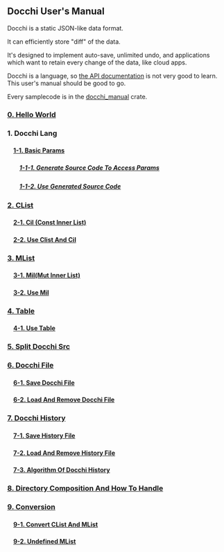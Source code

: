 ## Docchi User's Manual

Docchi is a static JSON-like data format.

It can efficiently store "diff" of the data.

It's designed to implement auto-save, unlimited undo, and
applications which want to retain every change of the data, like cloud apps.

Docchi is a language, so [the API documentation](https://docs.rs/docchi/) is not very good to learn.
This user's manual should be good to go.

Every samplecode is in the [docchi_manual](https://github.com/dochy-ksti/docchi/tree/master/docchi_manual/src) crate.


### [0. Hello World](a1_hello_world_hello_world.md.md)

### 1. Docchi Lang

#### 　[1-1. Basic Params](a3_docchi_langs_basics_docchi_params_root.json5.md)

##### 　　[1-1-1. Generate Source Code To Access Params](a3_docchi_langs_basics_docchi_params_generate.rs.md)

##### 　　[1-1-2. Use Generated Source Code](a3_docchi_langs_basics_params_test.rs.md)

### [2. CList](a4_clist_clist_root.json5.md)

#### 　[2-1. Cil (Const Inner List)](a4_clist_cil_root.json5.md)

#### 　[2-2. Use Clist And Cil](a4_clist_use_cil.rs.md)

### [3. MList](a5_mlist_mlist_root.json5.md)

#### 　[3-1. Mil(Mut Inner List)](a5_mlist_mil_root.json5.md)

#### 　[3-2. Use Mil](a5_mlist_use_mil.rs.md)

### [4. Table](a6_table_table_root.json5.md)

#### 　[4-1. Use Table](a6_table_use_table.rs.md)

### [5. Split Docchi Src](a7_split_docchi_src_split_src.md.md)

### [6. Docchi File](b1_save_docchi_files_save_docchi_files.md.md)

#### 　[6-1. Save Docchi File](b1_save_docchi_files_save_docchi_file_test.rs.md)

#### 　[6-2. Load And Remove Docchi File](b1_save_docchi_files_load_docchi_file.rs.md)

### [7. Docchi History](b2_save_history_files_whats_docchi_history.md.md)

#### 　[7-1. Save History File](b2_save_history_files_save_history_file_test.rs.md)

#### 　[7-2. Load And Remove History File](b2_save_history_files_load_history_file_test.rs.md)

#### 　[7-3. Algorithm Of Docchi History](b2_save_history_files_algorithm_of_history.md.md)

### [8. Directory Composition And How To Handle](b2_save_history_files_directory_composition_and_how_to_handle.md.md)

### [9. Conversion](b3_conversion_conversion.md.md)

#### 　[9-1. Convert CList And MList](b3_1_clist_and_mlist_clist_and_mlist.md.md)

#### 　[9-2. Undefined MList](b3_1_clist_and_mlist_separate_undefined_list.md.md)

